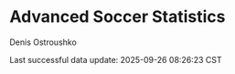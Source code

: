 # Advanced Soccer Statistics
Denis Ostroushko

<!-- gfm -->

Last successful data update: 2025-09-26 08:26:23 CST
